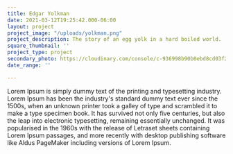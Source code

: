 ```yaml
---
title: Edgar Yolkman
date: 2021-03-12T19:25:42.000-06:00
layout: project
project_image: "/uploads/yolkman.png"
project_description: The story of an egg yolk in a hard boiled world.
square_thumbnail: ''
project_type: project
secondary_photo: https://cloudinary.com/console/c-936998b90b0ebd8cd03f270bd0c5bf/media_library/folders/bf51f6b93d091f899126c6adf92b974463/v1643427985/home/gostugo/yolkman_wx2az3.png
date_range: ''

---
```

Lorem Ipsum is simply dummy text of the printing and typesetting industry. Lorem Ipsum has been the industry's standard dummy text ever since the 1500s, when an unknown printer took a galley of type and scrambled it to make a type specimen book. It has survived not only five centuries, but also the leap into electronic typesetting, remaining essentially unchanged. It was popularised in the 1960s with the release of Letraset sheets containing Lorem Ipsum passages, and more recently with desktop publishing software like Aldus PageMaker including versions of Lorem Ipsum.